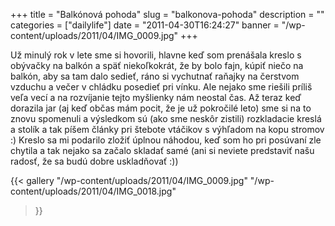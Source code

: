 +++
title = "Balkónová pohoda"
slug = "balkonova-pohoda"
description = ""
categories = ["dailylife"]
date = "2011-04-30T16:24:27"
banner = "/wp-content/uploads/2011/04/IMG_0009.jpg"
+++

Už minulý rok v lete sme si hovorili, hlavne keď som prenášala kreslo s obývačky na balkón a späť
niekoľkokrát, že by bolo fajn, kúpiť niečo na balkón, aby sa tam dalo sedieť, ráno si vychutnať raňajky na čerstvom vzduchu a večer v chládku posedieť pri
vínku. Ale nejako sme riešili príliš veľa vecí a na rozvíjanie tejto myšlienky nám neostal čas. Až
teraz keď dorazila jar (aj keď občas mám pocit, že je už pokročilé leto) sme si na to znovu
spomenuli a výsledkom sú (ako sme neskôr zistili) rozkladacie kreslá a stolík a tak píšem články
pri štebote vtáčikov s výhľadom na kopu stromov :) Kreslo sa mi podarilo zložiť úplnou náhodou, keď
som ho pri posúvaní zle chytila a tak nejako sa začalo skladať samé (ani si neviete predstaviť našu
radosť, že sa budú dobre uskladňovať :))

{{< gallery
    "/wp-content/uploads/2011/04/IMG_0009.jpg"
    "/wp-content/uploads/2011/04/IMG_0018.jpg"
>}}
